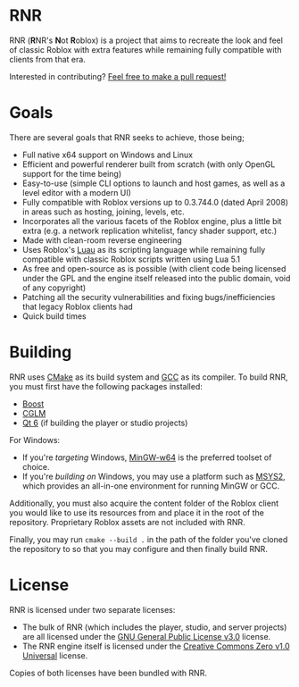 # RNR
RNR (**R**NR's **N**ot **R**oblox) is a project that aims to recreate the look and feel of classic Roblox with extra features while remaining fully compatible with clients from that era.

Interested in contributing? [Feel free to make a pull request!](https://github.com/kiseki-lol/RNR/pulls)

# Goals
There are several goals that RNR seeks to achieve, those being;
- Full native x64 support on Windows and Linux
- Efficient and powerful renderer built from scratch (with only OpenGL support for the time being)
- Easy-to-use (simple CLI options to launch and host games, as well as a level editor with a modern UI)
- Fully compatible with Roblox versions up to 0.3.744.0 (dated April 2008) in areas such as hosting, joining, levels, etc.
- Incorporates all the various facets of the Roblox engine, plus a little bit extra (e.g. a network replication whitelist, fancy shader support, etc.)
- Made with clean-room reverse engineering
- Uses Roblox's [Luau](https://github.com/roblox/luau) as its scripting language while remaining fully compatible with classic Roblox scripts written using Lua 5.1
- As free and open-source as is possible (with client code being licensed under the GPL and the engine itself released into the public domain, void of any copyright)
- Patching all the security vulnerabilities and fixing bugs/inefficiencies that legacy Roblox clients had
- Quick build times

# Building
RNR uses [CMake](https://cmake.org/) as its build system and [GCC](https://gcc.gnu.org/) as its compiler. To build RNR, you must first have the following packages installed:
- [Boost](https://www.boost.org/)
- [CGLM](https://github.com/recp/cglm)
- [Qt 6](https://www.qt.io/product/qt6) (if building the player or studio projects)

For Windows:
- If you're *targeting* Windows, [MinGW-w64](https://www.mingw-w64.org/) is the preferred toolset of choice.
- If you're *building on* Windows, you may use a platform such as [MSYS2](https://www.msys2.org/), which provides an all-in-one environment for running MinGW or GCC.

Additionally, you must also acquire the content folder of the Roblox client you would like to use its resources from and place it in the root of the repository. Proprietary Roblox assets are not included with RNR.

Finally, you may run `cmake --build .` in the path of the folder you've cloned the repository to so that you may configure and then finally build RNR.

# License
RNR is licensed under two separate licenses:
- The bulk of RNR (which includes the player, studio, and server projects) are all licensed under the [GNU General Public License v3.0](https://www.gnu.org/licenses/gpl-3.0.txt) license.
- The RNR engine itself is licensed under the [Creative Commons Zero v1.0 Universal](https://creativecommons.org/publicdomain/zero/1.0/legalcode.txt) license.

Copies of both licenses have been bundled with RNR.